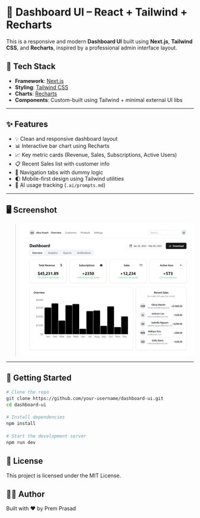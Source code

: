 # 🧩 Dashboard UI – React + Tailwind + Recharts

This is a responsive and modern **Dashboard UI** built using **Next.js**, **Tailwind CSS**, and **Recharts**, inspired by a professional admin interface layout.

## 📌 Tech Stack

- **Framework**: [Next.js](https://nextjs.org/)
- **Styling**: [Tailwind CSS](https://tailwindcss.com/)
- **Charts**: [Recharts](https://recharts.org/)
- **Components**: Custom-built using Tailwind + minimal external UI libs

---

## ✨ Features

- 💡 Clean and responsive dashboard layout
- 📊 Interactive bar chart using Recharts
- 📈 Key metric cards (Revenue, Sales, Subscriptions, Active Users)
- 📋 Recent Sales list with customer info
- 🧭 Navigation tabs with dummy logic
- 🌓 Mobile-first design using Tailwind utilities
- 📁 AI usage tracking (`.ai/prompts.md`)

---

## 🖥️ Screenshot

> ![Dashboard Screenshot](https://github.com/prem-prasad1710/CodeWord_Tech_assignment/blob/main/public/dashboard-preview.png)


---

## 🚀 Getting Started

```bash
# Clone the repo
git clone https://github.com/your-username/dashboard-ui.git
cd dashboard-ui

# Install dependencies
npm install

# Start the development server
npm run dev
```
## 📄 License
This project is licensed under the MIT License.
## 🙋‍♂️ Author
Built with ❤️ by Prem Prasad
